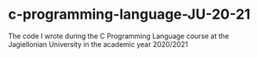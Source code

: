 # c-programming-language-JU-20-21
The code I wrote during the C Programming Language course at the Jagiellonian University in the academic year 2020/2021

